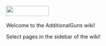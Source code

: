 <a href="https://discord.gg/mNWSEB5" rel="nofollow"><img src="https://img.shields.io/static/v1?label=&message=Discord&color=2d2d2d&labelColor=blue&style=for-the-badge&logo=Discord&logoColor=white" width="116" height="28"></a>&nbsp;

Welcome to the AdditionalGuns wiki!

Select pages in the sidebar of the wiki!
